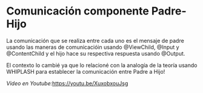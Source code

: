 # Comunicación componente Padre-Hijo

La comunicación que se realiza entre cada uno es el mensaje de padre usando las maneras de comunicacióin usando @ViewChild, @Input y @ContentChild y el hijo hace su respectiva respuesta usando
@Output.

El contexto lo cambié ya que lo relacioné con la analogía de la teoría usando WHIPLASH para establecer la comunicación entre Padre a Hijo!

*Video en Youtube:*<https://youtu.be/XuxobxouJsg>